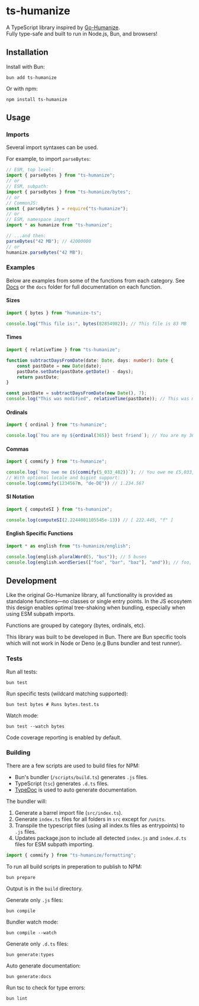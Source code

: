 # ts-humanize

A TypeScript library inspired by [Go-Humanize](https://github.com/dustin/go-humanize).  
Fully type-safe and built to run in Node.js, Bun, and browsers!

## Installation

Install with Bun:

```shell
bun add ts-humanize
```

Or with npm:

```shell
npm install ts-humanize
```

## Usage

### Imports

Several import syntaxes can be used.

For example, to import `parseBytes`:

```typescript
// ESM, top level:
import { parseBytes } from "ts-humanize";
// or
// ESM, subpath:
import { parseBytes } from "ts-humanize/bytes";
// or
// CommonJS:
const { parseBytes } = require("ts-humanize");
// or
// ESM, namespace import
import * as humanize from "ts-humanize";

// ...and then:
parseBytes("42 MB"); // 42000000
// or
humanize.parseBytes("42 MB");
```

### Examples

Below are examples from some of the functions from each category.
See [Docs](docs/README.md) or the `docs` folder for full documentation on each function.

#### Sizes

```typescript
import { bytes } from "humanize-ts";

console.log("This file is:", bytes(82854982)); // This file is 83 MB
```

#### Times

```typescript
import { relativeTime } from "ts-humanize";

function subtractDaysFromDate(date: Date, days: number): Date {
    const pastDate = new Date(date);
    pastDate.setDate(pastDate.getDate() - days);
    return pastDate;
}

const pastDate = subtractDaysFromDate(new Date(), 7);
console.log("This was modified", relativeTime(pastDate)); // This was modified 7 days ago
```

#### Ordinals

```typescript
import { ordinal } from "ts-humanize";

console.log(`You are my ${ordinal(365)} best friend`); // You are my 365th best friend
```

#### Commas

```typescript
import { commify } from "ts-humanize";

console.log(`You owe me £${commify(5_033_482)}`); // You owe me £5,033,482
// With optional locale and bigint support:
console.log(commify(1234567n, "de-DE")) // 1.234.567
```

#### SI Notation

```typescript
import { computeSI } from "ts-humanize";

console.log(computeSI(2.2244001105545e-13)) // [ 222.445, "f" ]
```

#### English Specific Functions

```typescript
import * as english from "ts-humanize/english";

console.log(english.pluralWord(5, "bus")); // 5 buses
console.log(english.wordSeries(["foo", "bar", "baz"], "and")); // foo, bar and baz

```

####

## Development

Like the original Go-Humanize library, all functionality is provided as standalone functions—no classes or single entry points.
In the JS ecosytem this design enables optimal tree-shaking when bundling, especially when using ESM subpath imports.

Functions are grouped by category (bytes, ordinals, etc).

This library was built to be developed in Bun. There are Bun specific tools which will not work in Node or Deno (e.g Buns bundler and test runner).

### Tests

Run all tests:

```shell
bun test
```

Run specific tests (wildcard matching supported):

```shell
bun test bytes # Runs bytes.test.ts
```

Watch mode:

```shell
bun test --watch bytes
```

Code coverage reporting is enabled by default.

### Building

There are a few scripts are used to build files for NPM:

- Bun's bundler (`/scripts/build.ts`) generates `.js` files.
- TypeScript (`tsc`) generates `.d.ts` files.
- [TypeDoc](https://typedoc.org/index.html) is used to auto generate documentation.

The bundler will:
1. Generate a barrel import file (`src/index.ts`).
2. Generate `index.ts` files for all folders in `src` except for `/units`.
3. Transpile the typescript files (using all index.ts files as entrypoints) to `.js` files.
4. Updates package.json to include all detected `index.js` and `index.d.ts` files for ESM subpath importing.

```typescript
import { commify } from "ts-humanize/formatting";
```

To run all build scripts in preperation to publish to NPM:

```shell
bun prepare
```

Output is in the `build` directory.

Generate only `.js` files:

```shell
bun compile
```

Bundler watch mode:

```shell
bun compile --watch
```

Generate only `.d.ts` files:

```shell
bun generate:types
```

Auto generate documentation:

```shell
bun generate:docs
```

Run tsc to check for type errors:

```shell
bun lint
```
